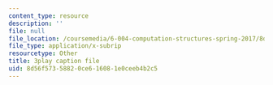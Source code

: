 ```yaml
---
content_type: resource
description: ''
file: null
file_location: /coursemedia/6-004-computation-structures-spring-2017/8d56f57358820ce616081e0ceeb4b2c5_H0xGKKpKaRE.srt
file_type: application/x-subrip
resourcetype: Other
title: 3play caption file
uid: 8d56f573-5882-0ce6-1608-1e0ceeb4b2c5
---
```

